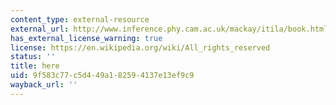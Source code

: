 ```yaml
---
content_type: external-resource
external_url: http://www.inference.phy.cam.ac.uk/mackay/itila/book.html
has_external_license_warning: true
license: https://en.wikipedia.org/wiki/All_rights_reserved
status: ''
title: here
uid: 9f583c77-c5d4-49a1-8259-4137e13ef9c9
wayback_url: ''
---
```


